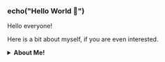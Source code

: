### echo("Hello World 👋")

Hello everyone!

Here is a bit about myself, if you are even interested.

<details>
  <summary><b> About Me! </summary>
    Hi, my name is Liam, and I really just made this GitHub account to post ChromeOS exploits (mainly for chromebooks and people in school.)
    
    </details>
  
  <details>
    <summary><b> Coding Languages </summary>
   My main coding languages are Bash and Python, but I can also do a bit of HTML, CSS, and C++.
      
      </details>
    
    <details>
      <summary><b> What I'm Working On </summary>
        I'm currently working on a fully in browser OS! I'm thinking of nameing it misteOS or something like that lol. It's gonna include games, browsers (proxies) and probably some chat system. I'm gonna try to make a bit of alts too because I ain't tryna get it blocked.
        
        </details>
